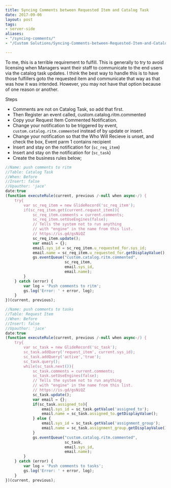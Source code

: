 ```yaml
---
title: Syncing Comments between Requested Item and Catalog Task
date: 2017-09-06
layout: post
tags:
- server-side
aliases:
- "/syncing-comments/"
- "/Custom Solutions/Syncing-Comments-between-Requested-Item-and-Catalog-Task/"

---
```

To me, this is a terrible requirement to fulfill. This is generally to try to 
avoid licensing when Managers want their staff to communicate to the end users
via the catalog task updates. I think the best way to handle this is to have 
those fulfillers goto the requested item and communicate that way as that was
how it was intended. However, you may not have that option because of one reason 
or another.

<!--more-->

Steps

- Comments are not on Catalog Task, so add that first.
- Then Register an event called, custom.catalog.ritm.commented
- Copy your Request Item Commented Notification.
- Change your notification to be triggered by event, `custom.catalog.ritm.commented` instead of by update or insert.
- Change your notification so that the Who Will Recieve is unset, and check the box, Event parm 1 contains recipient
- Insert and stay on the notification for (`sc_req_item`)
- Insert and stay on the notification for (`sc_task`)
- Create the business rules below;

```js
//Name: push comments to ritm
//Table: Catalog Task
//When: Before
//Insert: false
//Upauthor: 'jace'
date:true
(function executeRule(current, previous /-null when async-/) {
    try{
        var sc_req_item = new GlideRecord('sc_req_item');
        if(sc_req_item.get(current.request_item)){
            sc_req_item.comments = current.comments;
            sc_req_item.setUseEngines(false);
            // Tells the system not to run anything
            // with "engine" in the name from this list.
            // https://is.gd/gsNiQZ
            sc_req_item.update();
            var email = {};
            email.sys_id = sc_req_item.u_requested_for.sys_id;
            email.name = sc_req_item.u_requested_for.getDisplayValue();
            gs.eventQueue("custom.catalog.ritm.commented",
                          sc_req_item,
                          email.sys_id,
                          email.name);
        }
    } catch (error) {
        var log = 'Push comments to ritm';
        gs.log('Error: ' + error, log);
    }
})(current, previous);
```

```js
//Name: push comments to tasks
//Table: Request Item
//When: Before
//Insert: false
//Upauthor: 'jace'
date:true
(function executeRule(current, previous /-null when async-/) {
    try{
        var sc_task = new GlideRecord('sc_task');
        sc_task.addQuery('request_item', current.sys_id);
        sc_task.addQuery('active','true');
        sc_task.query();
        while(sc_task.next()){
            sc_task.comments = current.comments;
            sc_task.setUseEngines(false);
            // Tells the system not to run anything
            // with "engine" in the name from this list.
            // https://is.gd/gsNiQZ
            sc_task.update();
            var email = {};
            if(sc_task.assigned_to){
                email.sys_id = sc_task.getValue('assigned_to');
                email.name = sc_task.assigned_to.getDisplayValue();
            } else {
                email.sys_id = sc_task.getValue('assignment_group');
                email.name = sc_task.assignment_group.getDisplayValue();
            }
            gs.eventQueue("custom.catalog.ritm.commented",
                          sc_task,
                          email.sys_id,
                          email.name);
        }
    } catch (error) {
        var log = 'Push comments to tasks';
        gs.log('Error: ' + error, log);
    }
})(current, previous);
```